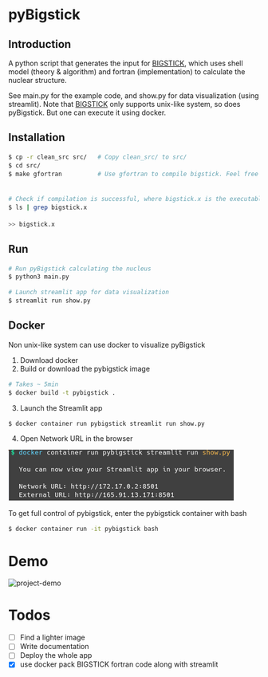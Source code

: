 # pyBigstick

## Introduction
A python script that generates the input for [BIGSTICK](https://github.com/cwjsdsu/BigstickPublick), which uses shell model (theory & algorithm) and fortran (implementation) to calculate the nuclear structure.

See main.py for the example code, and show.py for data visualization (using streamlit).
Note that [BIGSTICK](https://github.com/cwjsdsu/BigstickPublick) only supports unix-like system, so does pyBigstick.
But one can execute it using docker.

## Installation
```sh
$ cp -r clean_src src/   # Copy clean_src/ to src/
$ cd src/
$ make gfortran          # Use gfortran to compile bigstick. Feel free to use any other fortran compiler


# Check if compilation is successful, where bigstick.x is the executable
$ ls | grep bigstick.x

>> bigstick.x
```


## Run
```python
# Run pyBigstick calculating the nucleus
$ python3 main.py
```

```python
# Launch streamlit app for data visualization
$ streamlit run show.py
```


## Docker
Non unix-like system can use docker to visualize pyBigstick

1. Download docker
2. Build or download the pybigstick image

```sh
# Takes ~ 5min
$ docker build -t pybigstick .
```

3. Launch the Streamlit app
```sh
$ docker container run pybigstick streamlit run show.py
```
4. Open Network URL in the browser

![docker_pybigstick](./assets/docker_pybigstick.png)


To get full control of pybigstick, enter the pybigstick container with bash
```sh
$ docker container run -it pybigstick bash
```


# Demo
![project-demo](./assets/project-demo.gif)


# Todos
- [ ] Find a lighter image
- [ ] Write documentation
- [ ] Deploy the whole app
- [x] use docker pack BIGSTICK fortran code along with streamlit
